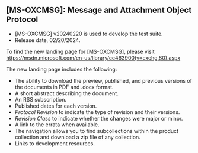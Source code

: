 ## [MS-OXCMSG]: Message and Attachment Object Protocol 
- [MS-OXCMSG] v20240220 is used to develop the test suite.
- Release date, 02/20/2024.

To find the new landing page for [MS-OXCMSG], please visit https://msdn.microsoft.com/en-us/library/cc463900(v=exchg.80).aspx

The new landing page includes the following:
- The ability to download the preview, published, and previous versions of the documents in PDF and .docx format.
- A short abstract describing the document.
- An RSS subscription.
- Published dates for each version.
- *Protocol Revision* to indicate the type of revision and their versions.
- *Revision Class* to indicate whether the changes were major or minor.
- A link to the errata when available.
- The navigation allows you to find subcollections within the product collection and download a zip file of any collection.
- Links to development resources.